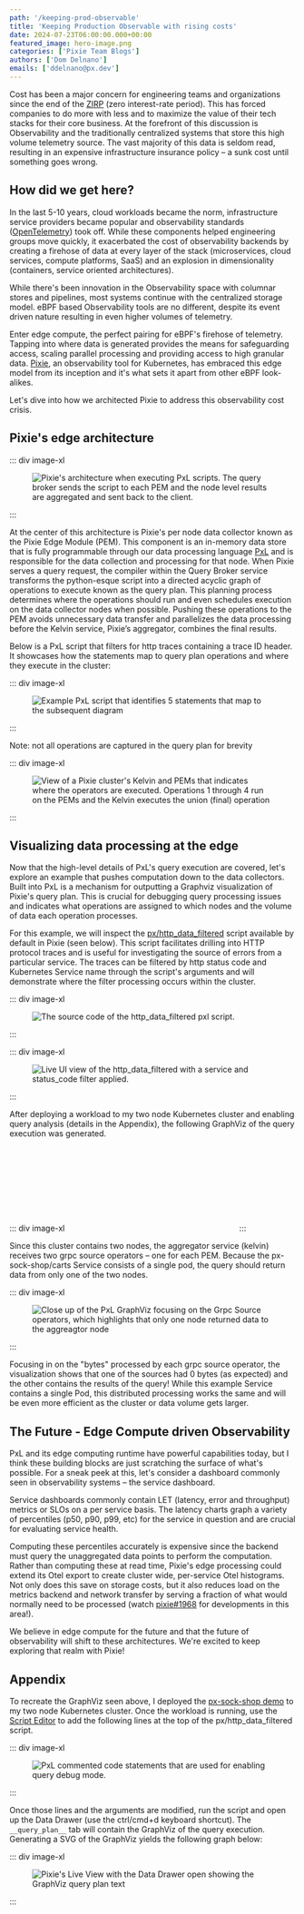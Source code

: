 ```yaml
---
path: '/keeping-prod-observable'
title: 'Keeping Production Observable with rising costs'
date: 2024-07-23T06:00:00.000+00:00
featured_image: hero-image.png
categories: ['Pixie Team Blogs']
authors: ['Dom Delnano']
emails: ['ddelnano@px.dev']
---
```


Cost has been a major concern for engineering teams and organizations since the end of the [ZIRP](https://newsletter.pragmaticengineer.com/p/zirp) (zero interest-rate period). This has forced companies to do more with less and to maximize the value of their tech stacks for their core business. At the forefront of this discussion is Observability and the traditionally centralized systems that store this high volume telemetry source. The vast majority of this data is seldom read, resulting in an expensive infrastructure insurance policy – a sunk cost until something goes wrong.

## How did we get here?

In the last 5-10 years, cloud workloads became the norm, infrastructure service providers became popular and observability standards ([OpenTelemetry](https://opentelemetry.io/)) took off. While these components helped engineering groups move quickly, it exacerbated the cost of observability backends by creating a firehose of data at every layer of the stack (microservices, cloud services, compute platforms, SaaS) and an explosion in dimensionality (containers, service oriented architectures).

While there's been innovation in the Observability space with columnar stores and pipelines, most systems continue with the centralized storage model. eBPF based Observability tools are no different, despite its event driven nature resulting in even higher volumes of telemetry.

Enter edge compute, the perfect pairing for eBPF's firehose of telemetry. Tapping into where data is generated provides the means for safeguarding access, scaling parallel processing and providing access to high granular data. [Pixie](https://px.dev), an observability tool for Kubernetes, has embraced this edge model from its inception and it's what sets it apart from other eBPF look-alikes.

Let's dive into how we architected Pixie to address this observability cost crisis.

## Pixie's edge architecture

::: div image-xl
<figure>
  <img src="assets/pixie-architecture.png" alt="Pixie's architecture when executing PxL scripts. The query broker sends the script to each PEM and the node level results are aggregated and sent back to the client." />
</figure>
:::

At the center of this architecture is Pixie's per node data collector known as the Pixie Edge Module (PEM). This component is an in-memory data store that is fully programmable through our data processing language [PxL](https://docs.px.dev/reference/pxl/) and is responsible for the data collection and processing for that node. When Pixie serves a query request, the compiler within the Query Broker service transforms the python-esque script into a directed acyclic graph of operations to execute known as the query plan. This planning process determines where the operations should run and even schedules execution on the data collector nodes when possible. Pushing these operations to the PEM avoids unnecessary data transfer and parallelizes the data processing before the Kelvin service, Pixie’s aggregator, combines the final results.

Below is a PxL script that filters for http traces containing a trace ID header. It showcases how the statements map to query plan operations and where they execute in the cluster:

::: div image-xl
<figure>
  <img src="assets/pxl-dag.png" alt="Example PxL script that identifies 5 statements that map to the subsequent diagram" />
</figure>
:::

Note: not all operations are captured in the query plan for brevity

::: div image-xl
<figure>
  <img src="assets/vizier-dag.png" alt="View of a Pixie cluster's Kelvin and PEMs that indicates where the operators are executed. Operations 1 through 4 run on the PEMs and the Kelvin executes the union (final) operation" />
</figure>
:::

## Visualizing data processing at the edge

Now that the high-level details of PxL's query execution are covered, let's explore an example that pushes computation down to the data collectors. Built into PxL is a mechanism for outputting a Graphviz visualization of Pixie's query plan. This is crucial for debugging query processing issues and indicates what operations are assigned to which nodes and the volume of data each operation processes.

For this example, we will inspect the [px/http_data_filtered](https://github.com/pixie-io/pixie/tree/f0dadea9ed5bb4af5df2e3c3080754d3595a1e78/src/pxl_scripts/px/http_data_filtered) script available by default in Pixie (seen below). This script facilitates drilling into HTTP protocol traces and is useful for investigating the source of errors from a particular service. The traces can be filtered by http status code and Kubernetes Service name through the script's arguments and will demonstrate where the filter processing occurs within the cluster.

::: div image-xl
<figure>
  <img src="assets/http_data_filtered-script.png" alt="The source code of the http_data_filtered pxl script." />
</figure>
:::

::: div image-xl
<figure>
  <img src="assets/http_data_filtered-live-ui.png" alt="Live UI view of the http_data_filtered with a service and status_code filter applied." />
</figure>
:::

After deploying a workload to my two node Kubernetes cluster and enabling query analysis (details in the Appendix), the following GraphViz of the query execution was generated.

::: div image-xl
<svg title='Query Plan Graph' src='assets/http_filtered_query_plan.svg' />
:::

Since this cluster contains two nodes, the aggregator service (kelvin) receives two grpc source operators – one for each PEM. Because the px-sock-shop/carts Service consists of a single pod, the query should return data from only one of the two nodes.

::: div image-xl
<figure>
  <img src="assets/detailed-pxl-dag.png" alt="Close up of the PxL GraphViz focusing on the Grpc Source operators, which highlights that only one node returned data to the aggreagtor node" />
</figure>
:::

Focusing in on the "bytes" processed by each grpc source operator, the visualization shows that one of the sources had 0 bytes (as expected) and the other contains the results of the query! While this example Service contains a single Pod, this distributed processing works the same and will be even more efficient as the cluster or data volume gets larger.

## The Future - Edge Compute driven Observability 

PxL and its edge computing runtime have powerful capabilities today, but I think these building blocks are just scratching the surface of what's possible. For a sneak peek at this, let's consider a dashboard commonly seen in observability systems – the service dashboard.

Service dashboards commonly contain LET (latency, error and throughput) metrics or SLOs on a per service basis. The latency charts graph a variety of percentiles (p50, p90, p99, etc) for the service in question and are crucial for evaluating service health.

Computing these percentiles accurately is expensive since the backend must query the unaggregated data points to perform the computation. Rather than computing these at read time, Pixie's edge processing could extend its Otel export to create cluster wide, per-service Otel histograms. Not only does this save on storage costs, but it also reduces load on the metrics backend and network transfer by serving a fraction of what would normally need to be processed (watch [pixie#1968](https://github.com/pixie-io/pixie/issues/1968) for developments in this area!).

We believe in edge compute for the future and that the future of observability will shift to these architectures. We're excited to keep exploring that realm with Pixie!

## Appendix

To recreate the GraphViz seen above, I deployed the [px-sock-shop demo](https://docs.px.dev/installing-pixie/install-guides/hosted-pixie/cosmic-cloud#6.-use-pixie-deploy-a-demo-microservices-app-(optional)) to my two node Kubernetes cluster. Once the workload is running, use the [Script Editor](https://docs.px.dev/using-pixie/using-live-ui#write-your-own-pxl-scripts-edit-an-existing-script) to add the following lines at the top of the px/http_data_filtered script.

::: div image-xl

<figure>
  <img src="assets/pxl-query-analyze.png" alt="PxL commented code statements that are used for enabling query debug mode." />
</figure>
:::

Once those lines and the arguments are modified, run the script and open up the Data Drawer (use the ctrl/cmd+d keyboard shortcut). The `__query_plan__` tab will contain the GraphViz of the query execution. Generating a SVG of the GraphViz yields the following graph below:

::: div image-xl

<figure>
  <img src="assets/query-plan-drawer.png" alt="Pixie's Live View with the Data Drawer open showing the GraphViz query plan text" />
</figure>
:::
